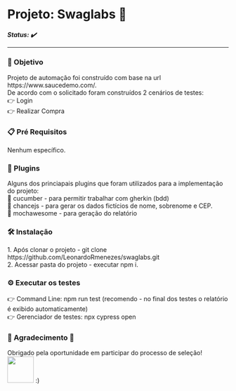 ﻿<h1> Projeto: Swaglabs 🛒</h1>
<h5>Status: ✔️ <hr>

<h3> 🚀 Objetivo </h3>
Projeto de automação foi construído com base na url https://www.saucedemo.com/. <br>
De acordo com o solicitado foram construídos 2 cenários de testes: <br>
👉 Login <br>
👉 Realizar Compra
   

<h3> 📋 Pré Requisitos </h3>
Nenhum específico.


<h3> 🔌 Plugins </h3>
Alguns dos princiapais plugins que foram utilizados para a implementação do projeto: <br>
  🥒 cucumber - para permitir trabalhar com gherkin (bdd) <br>
  🎲 chancejs - para gerar os dados fictícios de nome, sobrenome e CEP. <br>
  📑 mochawesome - para geração do relatório 


<h3> 🛠️ Instalação </h3>
   1. Após clonar o projeto - git clone https://github.com/LeonardoRmenezes/swaglabs.git <br>
   2. Acessar pasta do projeto - executar <text color="FF0000">npm i</font>.


<h3> ⚙️ Executar os testes </h3>
👉 Command Line: npm run test (recomendo - no final dos testes o relatório é exibido automaticamente) <br>
👉 Gerenciador de testes: npx cypress open

  
<h3>🎁 Agradecimento 🎉</h3>
  Obrigado pela oportunidade em participar do processo de seleção!

   <img src=https://www.saucedemo.com/static/media/Login_Bot_graphic.20658452.png height=60px width=60px>
:)
